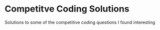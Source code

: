 # Competitve Coding Solutions
Solutions to some of the competitive coding questions I found interesting
